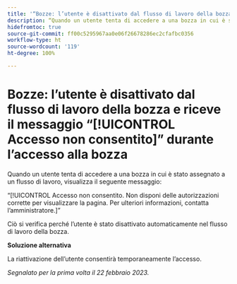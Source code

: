 ```yaml
---
title: '“Bozze: l’utente è disattivato dal flusso di lavoro della bozza e riceve il messaggio “Accesso non consentito” durante l’accesso alla bozza'
description: “Quando un utente tenta di accedere a una bozza in cui è stato assegnato a un flusso di lavoro, visualizza un messaggio di accesso non consentito.”
hidefromtoc: true
source-git-commit: ff00c5295967aa0e06f26678286ec2cfafbc0356
workflow-type: ht
source-wordcount: '119'
ht-degree: 100%

---
```



# Bozze: l’utente è disattivato dal flusso di lavoro della bozza e riceve il messaggio “[!UICONTROL Accesso non consentito]” durante l’accesso alla bozza

<!--This is on both the WF and WFP TOCs-->

Quando un utente tenta di accedere a una bozza in cui è stato assegnato a un flusso di lavoro, visualizza il seguente messaggio:

“[!UICONTROL Accesso non consentito. Non disponi delle autorizzazioni corrette per visualizzare la pagina. Per ulteriori informazioni, contatta l’amministratore.]”

Ciò si verifica perché l’utente è stato disattivato automaticamente nel flusso di lavoro della bozza.

**Soluzione alternativa**

La riattivazione dell’utente consentirà temporaneamente l’accesso.

_Segnalato per la prima volta il 22 febbraio 2023._

